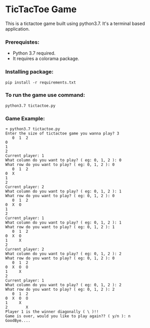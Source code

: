 # TicTacToe Game

This is a tictactoe game built using python3.7. It's a terminal based application.

### Prerequistes:
* Python 3.7 required.
* It requires a colorama package.

### Installing package:
`pip install -r requirements.txt`

### To run the game use command:
`python3.7 tictactoe.py`

### Game Example:

```
➜ python3.7 tictactoe.py
Enter the size of tictactoe game you wanna play? 3
   0  1  2
0          
1          
2          
Current player: 1
What column do you want to play? ( eg: 0, 1, 2 ): 0
What row do you want to play? ( eg: 0, 1, 2 ): 0
   0  1  2
0  X       
1          
2          
Current player: 2
What column do you want to play? ( eg: 0, 1, 2 ): 1
What row do you want to play? ( eg: 0, 1, 2 ): 0
   0  1  2
0  X  O    
1          
2          
Current player: 1
What column do you want to play? ( eg: 0, 1, 2 ): 1
What row do you want to play? ( eg: 0, 1, 2 ): 1
   0  1  2
0  X  O    
1     X    
2          
Current player: 2
What column do you want to play? ( eg: 0, 1, 2 ): 2
What row do you want to play? ( eg: 0, 1, 2 ): 0
   0  1  2
0  X  O  O 
1     X    
2          
Current player: 1
What column do you want to play? ( eg: 0, 1, 2 ): 2
What row do you want to play? ( eg: 0, 1, 2 ): 2
   0  1  2
0  X  O  O 
1     X    
2        X 
Player 1 is the winner diagonally ( \ )!!
Game is over, would you like to play again?? ( y/n ): n
GoodBye....
```
